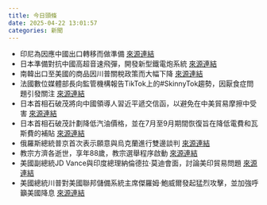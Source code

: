 ```yaml
---
title: 今日頭條
date: 2025-04-22 13:01:57
categories: 新聞            
---
```

- 印尼為因應中國出口轉移而做準備 [來源連結](https://asiatimes.com/2025/04/indonesia-bracing-for-flood-of-rerouted-chinese-exports/)
- 日本準備對抗中國高超音速飛彈，開發新型鐵電炮系統 [來源連結](https://asiatimes.com/2025/04/japans-railgun-ready-to-zap-chinese-hypersonic-missiles/)
- 南韓出口至美國的商品因川普關稅政策而大幅下降 [來源連結](https://asiatimes.com/2025/04/trump-tariff-shockwaves-already-buffeting-asian-shores/)
- 法國數位媒體部長向監管機構報告TikTok上的#SkinnyTok趨勢，因厭食症問題引發關注 [來源連結](https://www.theguardian.com/world/2025/apr/22/french-minister-reports-skinnytok-to-regulator-anorexia-concerns-tiktok-videos)
- 日本首相石破茂將向中國領導人習近平遞交信函，以避免在中美貿易摩擦中受害 [來源連結](https://www.japantimes.co.jp/news/2025/04/22/japan/politics/ishiba-letter-china-trade/)
- 日本首相石破茂計劃降低汽油價格，並在7月至9月期間恢復旨在降低電費和瓦斯費的補貼 [來源連結](https://www.japantimes.co.jp/news/2025/04/22/japan/ishiba-gas-price-cut-plan/)
- 俄羅斯總統普京首次表示願意與烏克蘭進行雙邊談判 [來源連結](https://www.theguardian.com/world/2025/apr/22/ukraine-war-briefing-putin-suddenly-open-to-bilateral-talks-with-kyiv-regime)
- 教宗方濟各逝世，享年88歲，教宗選舉程序啟動 [來源連結](https://www.theguardian.com/world/2025/apr/22/pope-francis-hailed-as-unflinching-global-champion-on-climate-crisis)
- 美國副總統JD Vance與印度總理納倫德拉·莫迪會面，討論美印貿易問題 [來源連結](https://www.japantimes.co.jp/business/2025/04/22/economy/jd-vance-india-us-trade/)
- 美國總統川普對美國聯邦儲備系統主席傑羅姆·鮑威爾發起猛烈攻擊，並加強呼籲美國降息 [來源連結](https://www.theguardian.com/business/live/2025/apr/22/us-dollar-yen-pound-gold-stock-markets-trump-attack-powell-imf-growth-forecast-business-live)



